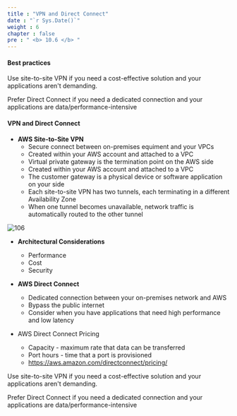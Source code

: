 ```yaml
---
title : "VPN and Direct Connect"
date : "`r Sys.Date()`"
weight : 6
chapter : false
pre : " <b> 10.6 </b> "
---
```


#### Best practices

Use site-to-site VPN if you need a cost-effective solution and your applications aren't demanding.

Prefer Direct Connect if you need a dedicated connection and your applications are data/performance-intensive

#### VPN and Direct Connect

- **AWS Site-to-Site VPN**
  - Secure connect between on-premises equiment and your VPCs
  - Created within your AWS account and attached to a VPC
  - Virtual private gateway is the termination point on the AWS side
  - Created within your AWS account and attached to a VPC
  - The customer gateway is a physical device or software application on your side
  - Each site-to-site VPN has two tunnels, each terminating in a different Availability Zone
  - When one tunnel becomes unavailable, network traffic is automatically routed to the other tunnel
  
![106](/aws-ws/images/10/106/1.png?featherlight=false&width=50pc)

- **Architectural Considerations**
  - Performance
  - Cost
  - Security

- **AWS Direct Connect**
  - Dedicated connection between your on-premises network and AWS
  - Bypass the public internet
  - Consider when you have applications that need high performance and low latency

- AWS Direct Connect Pricing
  - Capacity - maximum rate that data can be transferred   
  - Port hours - time that a port is provisioned 
  - https://aws.amazon.com/directconnect/pricing/  

Use site-to-site VPN if you need a cost-effective solution and your applications aren't demanding.

Prefer Direct Connect if you need a dedicated connection and your applications are data/performance-intensive